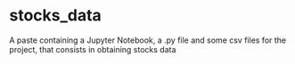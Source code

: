 # stocks_data
A paste containing a Jupyter Notebook, a .py file and some csv files for the project, that consists in obtaining stocks data
